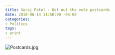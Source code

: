 ```yaml
---
title: Suraj Patel - Get out the vote postcards
date: 2018-06-14 11:50:00 -04:00
categories:
- Politics
tags:
- print
---
```


![Postcards.jpg](/uploads/Postcards.jpg)